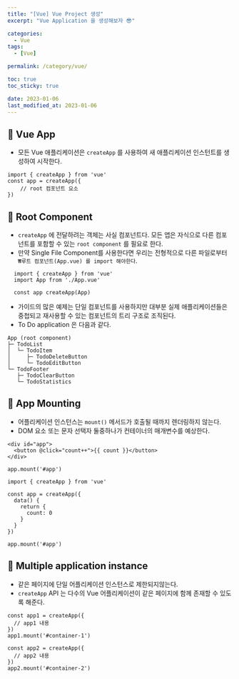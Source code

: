```yaml
---
title: "[Vue] Vue Project 생성"
excerpt: "Vue Application 을 생성해보자 😎"

categories:
  - Vue
tags:
  - [Vue]

permalink: /category/vue/

toc: true
toc_sticky: true

date: 2023-01-06
last_modified_at: 2023-01-06
---
```

## 🦥 Vue App
- 모든 Vue 애플리케이션은 `createApp` 를 사용하여 새 애플리케이션 인스턴트를 생성하여 시작한다.
```
import { createApp } from 'vue'
const app = createApp({
    // root 컴포넌트 요소
})
```
## 🦥 Root Component
- `createApp` 에 전달하려는 객체는 사실 컴포넌트다. 모든 앱은 자식으로 다른 컴포넌트를 포함할 수 있는 `root component` 를 필요로 한다.
- 만약 Single File Component를 사용한다면 우리는 전형적으로 다른 파일로부터 `₩루트 컴포넌트(App.vue) 를 import 해야한다`.
```
  import { createApp } from 'vue'
  import App from './App.vue'

  const app createApp(App)
```
- 가이드의 많은 예제는 단일 컴포넌트를 사용하지만 대부분 실제 애플리케이션들은 중첩되고 재사용할 수 있는 컴포넌트의 트리 구조로 조직된다.
- To Do application 은 다음과 같다.
```
App (root component)
├─ TodoList
│  └─ TodoItem
│     ├─ TodoDeleteButton
│     └─ TodoEditButton
└─ TodoFooter
   ├─ TodoClearButton
   └─ TodoStatistics
```
## 🦥 App Mounting
- 어플리케이션 인스턴스는 `mount()` 메서드가 호출될 때까지 렌더링하지 않는다.
- DOM 요소 또는 문자 선택자 둘중하나가 컨테이너의 매개변수를 예상한다.
```
<div id="app">
  <button @click="count++">{{ count }}</button>
</div>

app.mount('#app')

import { createApp } from 'vue'

const app = createApp({
  data() {
    return {
      count: 0
    }
  }
})

app.mount('#app')
```
## 🦥 Multiple application instance
- 같은 페이지에 단일 어플리케이션 인스턴스로 제한되지않는다.
- `createApp` API 는 다수의 Vue 어플리케이션이 같은 페이지에 함께 존재할 수 있도록 해준다.
```
const app1 = createApp({
  // app1 내용
})
app1.mount('#container-1')

const app2 = createApp({
  // app2 내용
})
app2.mount('#container-2')

```